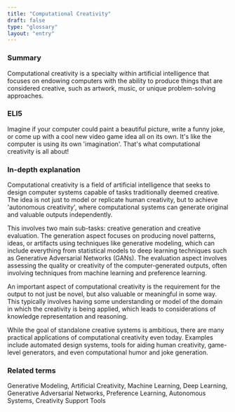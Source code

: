 ```yaml
---
title: "Computational Creativity"
draft: false
type: "glossary"
layout: "entry"
---
```


### Summary

Computational creativity is a specialty within artificial intelligence that focuses on endowing computers with the ability to produce things that are considered creative, such as artwork, music, or unique problem-solving approaches.

### ELI5

Imagine if your computer could paint a beautiful picture, write a funny joke, or come up with a cool new video game idea all on its own. It's like the computer is using its own 'imagination'. That's what computational creativity is all about!

### In-depth explanation

Computational creativity is a field of artificial intelligence that seeks to design computer systems capable of tasks traditionally deemed creative. The idea is not just to model or replicate human creativity, but to achieve 'autonomous creativity', where computational systems can generate original and valuable outputs independently.

This involves two main sub-tasks: creative generation and creative evaluation. The generation aspect focuses on producing novel patterns, ideas, or artifacts using techniques like generative modeling, which can include everything from statistical models to deep learning techniques such as Generative Adversarial Networks (GANs). The evaluation aspect involves assessing the quality or creativity of the computer-generated outputs, often involving techniques from machine learning and preference learning.

An important aspect of computational creativity is the requirement for the output to not just be novel, but also valuable or meaningful in some way. This typically involves having some understanding or model of the domain in which the creativity is being applied, which leads to considerations of knowledge representation and reasoning.

While the goal of standalone creative systems is ambitious, there are many practical applications of computational creativity even today. Examples include automated design systems, tools for aiding human creativity, game-level generators, and even computational humor and joke generation.

### Related terms

Generative Modeling, Artificial Creativity, Machine Learning, Deep Learning, Generative Adversarial Networks, Preference Learning, Autonomous Systems, Creativity Support Tools

